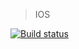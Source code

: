 >IOS

[![Build status](https://build.appcenter.ms/v0.1/apps/d8bc7294-8f82-4ef0-bdf8-11c322f48525/branches/dev/badge)](https://appcenter.ms)
